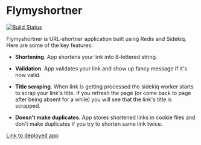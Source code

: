# Flymyshortner
[![Build Status](https://travis-ci.org/fly49/flymyshortner.svg?branch=master)](https://travis-ci.org/fly49/flymyshortner)

Flymyshortner is URL-shortner application built using Redis and Sidekiq. Here are some of the key features:

* __Shortening__. App shortens your link into 8-lettered string.

* __Validation__. App validates your link and show up fancy message if it's now valid.

* __Title scraping__. When link is getting processed the sidekiq worker starts to scrap your link's title. If you refresh the page (or come back to page after being absent for a while) you will see that the link's title is scrapped.

* __Doesn't make duplicates__. App stores shortened links in cookie files and don't make duplicates if you try to shorten same link twice.

[Link to deployed app](https://flymyshortner.herokuapp.com/)
